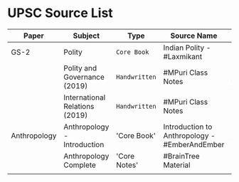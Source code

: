 # UPSC Source List

| Paper        | Subject                        | Type          | Source Name                                  | Link                     |
| ------------ | ------------------------------ | ------------- | -------------------------------------------- | ------------------------ |
| GS-2         | Polity                         | `Core Book`   | Indian Polity - #Laxmikant                    | [PDF]()                  |
|              | Polity and Governance (2019)   | `Handwritten` | #MPuri Class Notes                           | `HardCopy`, [PDF 2016]() |
|              | International Relations (2019) | `Handwritten` | #MPuri Class Notes                           | `HardCopy`               |
| Anthropology | Anthropology - Introduction    | 'Core Book'   | Introduction to Anthropology - #EmberAndEmber | [PDF]()                  |
|              | Anthropology Complete          | 'Core Notes'  | #BrainTree Material                           | `HardCopy`               |
|              |                                |               |                                              |                          |
